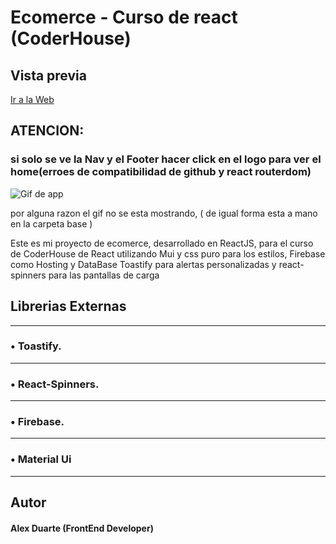 # Ecomerce - Curso de react (CoderHouse)

## Vista previa

[Ir a la Web](https://naerix.github.io/AlexDuarte-ReactJsApp/) 
## ATENCION: 
 ### si solo se  ve la Nav y el Footer hacer click en el logo para ver el home(erroes de compatibilidad de github y react routerdom)

<img src='capture.gif' alt='Gif de app'>

por alguna razon el gif no se esta mostrando, ( de igual forma esta a mano en la carpeta base ) 


Este es mi proyecto de ecomerce, desarrollado en ReactJS, para el curso de CoderHouse de React
utilizando Mui y css puro para los estilos, Firebase como Hosting y DataBase
Toastify para alertas personalizadas y react-spinners para las pantallas de carga
## Librerias Externas
---
### • Toastify.
---
### • React-Spinners.
---
### • Firebase.
---
### • Material Ui
---

## Autor

#### Alex Duarte (FrontEnd Developer)

